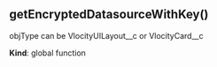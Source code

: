 ## getEncryptedDatasourceWithKey()
objType can be VlocityUILayout__c or VlocityCard__c

**Kind**: global function  
